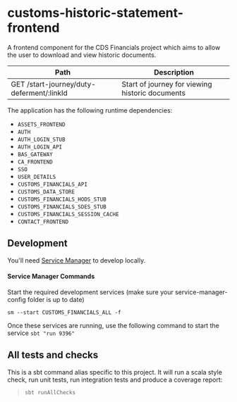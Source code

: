 
# customs-historic-statement-frontend

A frontend component for the CDS Financials project which aims to allow the user to download and view historic documents.

| Path                                                                   | Description                                                                                       |
| ---------------------------------------------------------------------  | ------------------------------------------------------------------------------------------------- |
| GET  /start-journey/duty-deferment/:linkId                             | Start of journey for viewing historic documents                                                           |                

The application has the following runtime dependencies:

* `ASSETS_FRONTEND`
* `AUTH`
* `AUTH_LOGIN_STUB`
* `AUTH_LOGIN_API`
* `BAS_GATEWAY`
* `CA_FRONTEND`
* `SSO`
* `USER_DETAILS`
* `CUSTOMS_FINANCIALS_API`
* `CUSTOMS_DATA_STORE`
* `CUSTOMS_FINANCIALS_HODS_STUB`
* `CUSTOMS_FINANCIALS_SDES_STUB`
* `CUSTOMS_FINANCIALS_SESSION_CACHE`
* `CONTACT_FRONTEND`

## Development

You'll need [Service Manager](https://github.com/hmrc/service-manager) to develop locally.

#### Service Manager Commands

Start the required development services (make sure your service-manager-config folder is up to date)

    sm --start CUSTOMS_FINANCIALS_ALL -f
    
Once these services are running, use the following command to start the service `sbt "run 9396"`

## All tests and checks

This is a sbt command alias specific to this project. It will run a scala style check, run unit tests, run integration
tests and produce a coverage report:
> `sbt runAllChecks`
